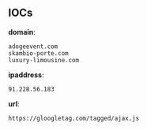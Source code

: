 
## IOCs

__domain__:

```text
adogeevent.com
skambio-porte.com
luxury-limousine.com
```
__ipaddress__:

```text
91.228.56.183
```
__url__:

```text
https://gloogletag.com/tagged/ajax.js
```